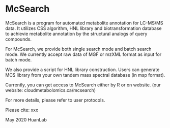 # McSearch

McSearch is a program for automated metabolite annotation for LC-MS/MS data. It utilizes CSS algorithm, HNL library and biotransformation database to achievie metabolite annotation by the structural analogs of query compounds.

For McSearch, we provide both single search mode and batch search mode. We currently accept raw data of MGF or mzXML format as input for batch mode.

We also provide a script for HNL library construction. Users can generate MCS library from your own tandem mass spectral database (in msp format).

Currently, you can get access to McSearch either by R or on website. (our website: cloudmetabolomics.ca/mcsearch)

For more details, please refer to user protocols.

Please cite: xxx

May 2020
HuanLab
